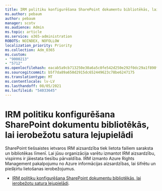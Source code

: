 ```yaml
---
title: IRM politiku konfigurēšana SharePoint dokumentu bibliotēkās, lai ierobežotu satura lejupielādi
ms.author: pebaum
author: pebaum
manager: scotv
ms.audience: Admin
ms.topic: article
ms.service: o365-administration
ROBOTS: NOINDEX, NOFOLLOW
localization_priority: Priority
ms.collection: Adm_O365
ms.custom:
- "9000213"
- "5712"
ms.openlocfilehash: eacab5a9cb713250e30a6a5c0fe542d250e292f0dc29a1f890f9cf7c7fb8344c
ms.sourcegitcommit: b5f7da89a650d2915dc652449623c78be6247175
ms.translationtype: MT
ms.contentlocale: lv-LV
ms.lasthandoff: 08/05/2021
ms.locfileid: "54033645"
---
```

# <a name="configure-irm-policies-on-sharepoint-document-libraries-to-limit-download-of-content"></a>IRM politiku konfigurēšana SharePoint dokumentu bibliotēkās, lai ierobežotu satura lejupielādi

SharePoint tiešsaistes ietvaros IRM aizsardzība tiek lietota failiem saraksta un bibliotēkas līmenī. Lai jūsu organizācija varētu izmantot IRM aizsardzību, vispirms ir jāiestata tiesību pārvaldība. IRM izmanto Azure Rights Management pakalpojumu no Azure informācijas aizsardzības, lai šifrētu un piešķirtu lietošanas ierobežojumus.

- [IRM politiku konfigurēšana SharePoint dokumentu bibliotēkās, lai ierobežotu satura lejupielādi](https://docs.microsoft.com/microsoft-365/compliance/set-up-irm-in-sp-admin-center).
